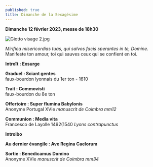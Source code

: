```yaml
---
published: true
title: Dimanche de la Sexagésime
---
```

**Dimanche 12 février 2023, messe de 18h30**

![Giotto visage 2.jpg]({{site.baseurl}}/images/Giotto%20visage%202.jpg)

*Mirifica misericordias tuas, qui salvos facis sperantes in te, Domine.*  
Manifeste ton amour, toi qui sauves ceux qui se confient en toi.

**Introït : Exsurge**

**Graduel : Sciant gentes**  
faux-bourdon lyonnais du 1er ton - 1610

**Trait : Commovisti**  
faux-bourdon du 8e ton

**Offertoire : Super flumina Babylonis**  
Anonyme Portugal XVIe *manuscrit de Coimbra mm12*

**Communion : Media vita**  
Francesco de Layolle 1492(1540 *Lyons contrapunctus*

**Introibo**

**Au dernier évangile : Ave Regina Caelorum**

**Sortie : Benedicamus Domino**  
Anonyme XVIe *manuscrit de Coimbra mm34*
